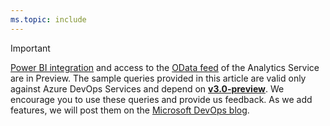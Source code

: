 ```yaml
---
ms.topic: include
---
```


> [!IMPORTANT]  
> [Power BI integration](../overview.md) and access to the [OData feed](../../extend-analytics/quick-ref.md) of the Analytics Service are in Preview. The sample queries provided in this article are valid only against Azure DevOps Services and depend on [**v3.0-preview**](../../extend-analytics/odata-api-version.md). We encourage you to use these queries and provide us feedback. As we add features, we will post them on the [Microsoft DevOps blog](https://devblogs.microsoft.com/devops/).